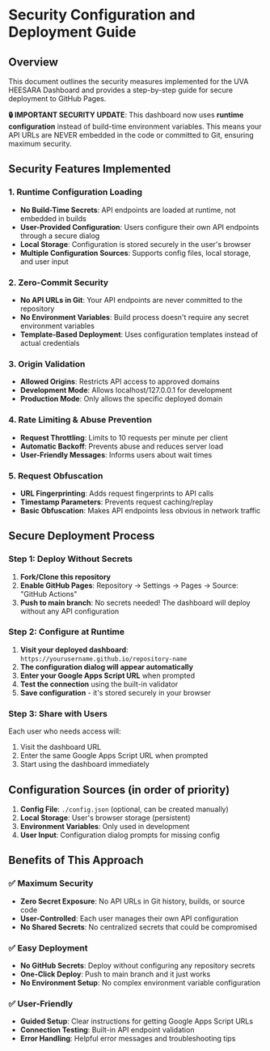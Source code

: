 # Security Configuration and Deployment Guide

## Overview

This document outlines the security measures implemented for the UVA HEESARA Dashboard and provides a step-by-step guide for secure deployment to GitHub Pages.

**🔒 IMPORTANT SECURITY UPDATE**: This dashboard now uses **runtime configuration** instead of build-time environment variables. This means your API URLs are NEVER embedded in the code or committed to Git, ensuring maximum security.

## Security Features Implemented

### 1. Runtime Configuration Loading
- **No Build-Time Secrets**: API endpoints are loaded at runtime, not embedded in builds
- **User-Provided Configuration**: Users configure their own API endpoints through a secure dialog
- **Local Storage**: Configuration is stored securely in the user's browser
- **Multiple Configuration Sources**: Supports config files, local storage, and user input

### 2. Zero-Commit Security
- **No API URLs in Git**: Your API endpoints are never committed to the repository
- **No Environment Variables**: Build process doesn't require any secret environment variables  
- **Template-Based Deployment**: Uses configuration templates instead of actual credentials

### 3. Origin Validation
- **Allowed Origins**: Restricts API access to approved domains
- **Development Mode**: Allows localhost/127.0.0.1 for development
- **Production Mode**: Only allows the specific deployed domain

### 4. Rate Limiting & Abuse Prevention
- **Request Throttling**: Limits to 10 requests per minute per client
- **Automatic Backoff**: Prevents abuse and reduces server load
- **User-Friendly Messages**: Informs users about wait times

### 5. Request Obfuscation
- **URL Fingerprinting**: Adds request fingerprints to API calls
- **Timestamp Parameters**: Prevents request caching/replay
- **Basic Obfuscation**: Makes API endpoints less obvious in network traffic

## Secure Deployment Process

### Step 1: Deploy Without Secrets

1. **Fork/Clone this repository**
2. **Enable GitHub Pages**: Repository → Settings → Pages → Source: "GitHub Actions"
3. **Push to main branch**: No secrets needed! The dashboard will deploy without any API configuration

### Step 2: Configure at Runtime

1. **Visit your deployed dashboard**: `https://yourusername.github.io/repository-name`
2. **The configuration dialog will appear automatically**
3. **Enter your Google Apps Script URL** when prompted
4. **Test the connection** using the built-in validator
5. **Save configuration** - it's stored securely in your browser

### Step 3: Share with Users

Each user who needs access will:
1. Visit the dashboard URL
2. Enter the same Google Apps Script URL when prompted
3. Start using the dashboard immediately

## Configuration Sources (in order of priority)

1. **Config File**: `./config.json` (optional, can be created manually)
2. **Local Storage**: User's browser storage (persistent)
3. **Environment Variables**: Only used in development
4. **User Input**: Configuration dialog prompts for missing config

## Benefits of This Approach

### ✅ Maximum Security
- **Zero Secret Exposure**: No API URLs in Git history, builds, or source code
- **User-Controlled**: Each user manages their own API configuration
- **No Shared Secrets**: No centralized secrets that could be compromised

### ✅ Easy Deployment  
- **No GitHub Secrets**: Deploy without configuring any repository secrets
- **One-Click Deploy**: Push to main branch and it just works
- **No Environment Setup**: No complex environment variable configuration

### ✅ User-Friendly
- **Guided Setup**: Clear instructions for getting Google Apps Script URLs
- **Connection Testing**: Built-in API endpoint validation
- **Error Handling**: Helpful error messages and troubleshooting tips
